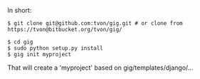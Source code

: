 In short:

    $ git clone git@github.com:tvon/gig.git # or clone from https://tvon@bitbucket.org/tvon/gig/

    $ cd gig
    $ sudo python setup.py install
    $ gig init myproject

That will create a 'myproject' based on gig/templates/django/...
